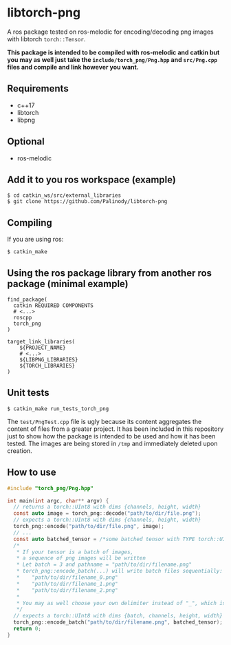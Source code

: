 # libtorch-png

A ros package tested on ros-melodic for encoding/decoding png images with libtorch `torch::Tensor`.

**This package is intended to be compiled with ros-melodic and catkin but you may as well just take the `include/torch_png/Png.hpp` and `src/Png.cpp` files and compile and link however you want.**

## Requirements

- c++17
- libtorch
- libpng

## Optional

- ros-melodic

## Add it to you ros workspace (example)

```ssh
$ cd catkin_ws/src/external_libraries
$ git clone https://github.com/Palinody/libtorch-png
```

## Compiling

If you are using ros:
```ssh
$ catkin_make
```

## Using the ros package library from another ros package (minimal example)

```ssh
find_package(
  catkin REQUIRED COMPONENTS
  # <...>
  roscpp
  torch_png
)

target_link_libraries(
    ${PROJECT_NAME} 
    # <...>
    ${LIBPNG_LIBRARIES}
    ${TORCH_LIBRARIES}
)
```

## Unit tests

```ssh
$ catkin_make run_tests_torch_png
```

The `test/PngTest.cpp` file is ugly because its content aggregates the content of files from a greater project. It has been included in this repository just to show how the package is intended to be used and how it has been tested. The images are being stored in `/tmp` and immediately deleted upon creation.

## How to use

```c
#include "torch_png/Png.hpp"

int main(int argc, char** argv) {
  // returns a torch::UInt8 with dims {channels, height, width}
  const auto image = torch_png::decode("path/to/dir/file.png");
  // expects a torch::UInt8 with dims {channels, height, width}
  torch_png::encode("path/to/dir/file.png", image);
  // ...
  const auto batched_tensor = /*some batched tensor with TYPE torch::UInt8 and DIMS {batch, channels, height, width}*/
  /*
   * If your tensor is a batch of images, 
   * a sequence of png images will be written
   * Let batch = 3 and pathname = "path/to/dir/filename.png"
   * torch_png::encode_batch(...) will write batch files sequentially:
   *    "path/to/dir/filename_0.png"
   *    "path/to/dir/filename_1.png"
   *    "path/to/dir/filename_2.png"
   *
   * You may as well choose your own delimiter instead of "_", which is the default one.
   */
  // expects a torch::UInt8 with dims {batch, channels, height, width}
  torch_png::encode_batch("path/to/dir/filename.png", batched_tensor);
  return 0;
}
```
